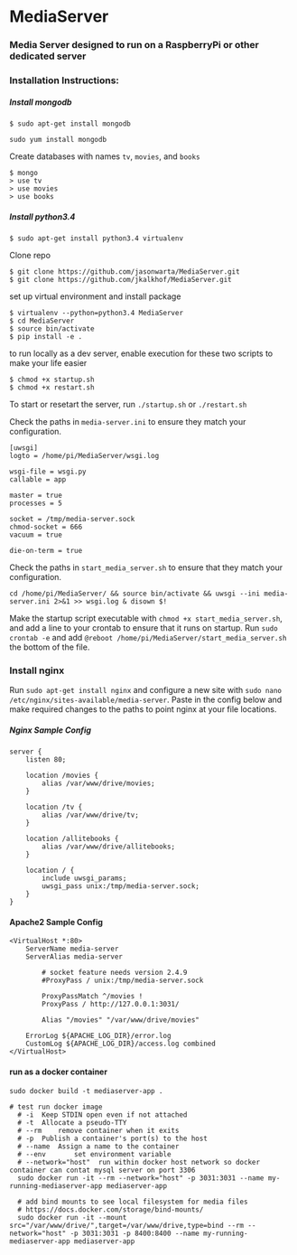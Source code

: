 # MediaServer
### Media Server designed to run on a RaspberryPi or other dedicated server


### Installation Instructions:  

##### Install mongodb
```
$ sudo apt-get install mongodb

sudo yum install mongodb
```
Create databases with names `tv`, `movies`, and `books`
```
$ mongo
> use tv
> use movies
> use books
```

##### Install python3.4
```
$ sudo apt-get install python3.4 virtualenv
```
Clone repo
```
$ git clone https://github.com/jasonwarta/MediaServer.git
$ git clone https://github.com/jkalkhof/MediaServer.git
```
set up virtual environment and install package
```
$ virtualenv --python=python3.4 MediaServer
$ cd MediaServer
$ source bin/activate
$ pip install -e .
```
to run locally as a dev server, enable execution for these two scripts to make your life easier
```
$ chmod +x startup.sh
$ chmod +x restart.sh

```
To start or resetart the server, run
`./startup.sh` or `./restart.sh`

Check the paths in `media-server.ini` to ensure they match your configuration.
```
[uwsgi]
logto = /home/pi/MediaServer/wsgi.log

wsgi-file = wsgi.py
callable = app

master = true
processes = 5

socket = /tmp/media-server.sock
chmod-socket = 666
vacuum = true

die-on-term = true
```

Check the paths in `start_media_server.sh` to ensure that they match your configuration.
```
cd /home/pi/MediaServer/ && source bin/activate && uwsgi --ini media-server.ini 2>&1 >> wsgi.log & disown $!
```
Make the startup script executable with `chmod +x start_media_server.sh`, and add a line to your crontab to ensure that it runs on startup.
Run `sudo crontab -e` and add `@reboot /home/pi/MediaServer/start_media_server.sh` the bottom of the file.

### Install nginx
Run `sudo apt-get install nginx` and configure a new site with `sudo nano /etc/nginx/sites-available/media-server`. Paste in the config below and make required changes to the paths to point nginx at your file locations.

##### Nginx Sample Config  
```
server {
    listen 80;

    location /movies {
        alias /var/www/drive/movies;
    }

    location /tv {
        alias /var/www/drive/tv;
    }

    location /allitebooks {
        alias /var/www/drive/allitebooks;
    }

    location / {
        include uwsgi_params;
        uwsgi_pass unix:/tmp/media-server.sock;
    }
}
```

#### Apache2 Sample Config
```
<VirtualHost *:80>
    ServerName media-server
    ServerAlias media-server

		# socket feature needs version 2.4.9
		#ProxyPass / unix:/tmp/media-server.sock

		ProxyPassMatch ^/movies !
		ProxyPass / http://127.0.0.1:3031/

		Alias "/movies" "/var/www/drive/movies"

    ErrorLog ${APACHE_LOG_DIR}/error.log
    CustomLog ${APACHE_LOG_DIR}/access.log combined
</VirtualHost>
```

#### run as a docker container
```
sudo docker build -t mediaserver-app .

# test run docker image
  # -i 	Keep STDIN open even if not attached
  # -t 	Allocate a pseudo-TTY
  # --rm 	remove container when it exits
  # -p 	Publish a container's port(s) to the host
  # --name 	Assign a name to the container
  # --env		set environment variable
  # --network="host"  run within docker host network so docker container can contat mysql server on port 3306
  sudo docker run -it --rm --network="host" -p 3031:3031 --name my-running-mediaserver-app mediaserver-app

  # add bind mounts to see local filesystem for media files
  # https://docs.docker.com/storage/bind-mounts/
  sudo docker run -it --mount src="/var/www/drive/",target=/var/www/drive,type=bind --rm --network="host" -p 3031:3031 -p 8400:8400 --name my-running-mediaserver-app mediaserver-app

```
